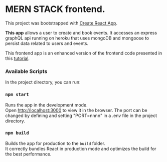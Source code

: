 # MERN STACK frontend.

This project was bootstrapped with [Create React App](https://github.com/facebook/create-react-app).

**This app** allows a user to create and book events. It accesses an express graphQL api running on heroku that uses mongoDB and mongoose to persist data related to users and events.

This frontend app is an enhanced version of the frontend code presented in this [tutorial](https://academind.com/tutorials/graphql-with-node-react-full-app).

### Available Scripts

In the project directory, you can run:

### `npm start`

Runs the app in the development mode.<br />
Open [http://localhost:3000](http://localhost:3000) to view it in the browser. The port can be changed by defining and setting "PORT=nnnn" in a .env file in the project directory.

### `npm build`

Builds the app for production to the `build` folder.\
It correctly bundles React in production mode and optimizes the build for the best performance.
